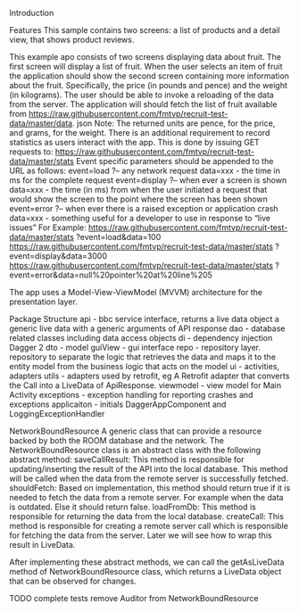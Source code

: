 Introduction

Features
This sample contains two screens: a list of products and a detail view, that shows product reviews.

This example apo consists of two screens displaying data about fruit.
The first screen will display a list of fruit. When the user selects an item of fruit the application
should show the second screen containing more information about the fruit. Specifically, the price
(in pounds and pence) and the weight (in kilograms).
The user should be able to invoke a reloading of the data from the server.
The application will should fetch the list of fruit available from
https://raw.githubusercontent.com/fmtvp/recruit-test-data/master/data.
json
Note: The returned units are pence, for the price, and grams, for the weight.
There is an additional requirement to record statistics as users interact with the app. This is done
by issuing GET requests to:
https://raw.githubusercontent.com/fmtvp/recruit-test-data/master/stats
Event specific parameters should be appended to the URL as follows:
event=load ?– any network request
data=xxx - the time in ms for the complete request
event=display ?– when ever a screen is shown
data=xxx - the time (in ms) from when the user initiated a request that would show the screen to
the point where the screen has been shown
event=error ?– when ever there is a raised exception or application crash
data=xxx - something useful for a developer to use in response to “live issues”
For Example:
https://raw.githubusercontent.com/fmtvp/recruit-test-data/master/stats
?event=load&data=100
https://raw.githubusercontent.com/fmtvp/recruit-test-data/master/stats
?event=display&data=3000
https://raw.githubusercontent.com/fmtvp/recruit-test-data/master/stats
?event=error&data=null%20pointer%20at%20line%205


The app uses a Model-View-ViewModel (MVVM) architecture for the presentation layer. 

Package Structure
api - bbc service interface, returns a live data object a generic live data with a generic arguments of API response 
dao - database related classes including data access objects
di - dependency injection Dagger 2
dto - model
guiView - gui interface
repo - repository layer. repository to separate the logic that retrieves the data and maps it to the entity model from the business logic that acts on the model
ui - activities, adapters
utils - adapters used by retrofit, eg A Retrofit adapter that converts the Call into a LiveData of ApiResponse.
viewmodel - view model for Main Activity
exceptions - exception handling for reporting crashes and exceptions
applicaiton - initials DaggerAppComponent and LoggingExceptionHandler

NetworkBoundResource
A generic class that can provide a resource backed by both the ROOM database and the network.
The NetworkBoundResource class is an abstract class with the following abstract method:
saveCallResult: This method is responsible for updating/inserting the result of the API into the local database. This method will be called when the data from the remote server is successfully fetched.
shouldFetch: Based on implementation, this method should return true if it is needed to fetch the data from a remote server. For example when the data is outdated. Else it should return false.
loadFromDb: This method is responsible for returning the data from the local database.
createCall: This method is responsible for creating a remote server call which is responsible for fetching the data from the server. Later we will see how to wrap this result in LiveData.

After implementing these abstract methods, we can call the getAsLiveData method of NetworkBoundResource class, which returns a LiveData object that can be observed for changes.

TODO
complete tests
remove Auditor from NetworkBoundResource
